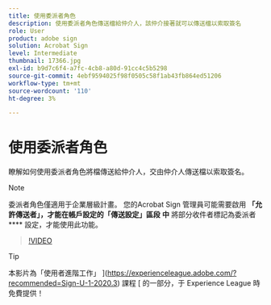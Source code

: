 ```yaml
---
title: 使用委派者角色
description: 使用委派者角色傳送檔給仲介人，該仲介接著就可以傳送檔以索取簽名
role: User
product: adobe sign
solution: Acrobat Sign
level: Intermediate
thumbnail: 17366.jpg
exl-id: b9d7c6f4-a7fc-4cb8-a80d-91cc4c5b5298
source-git-commit: 4ebf9594025f98f0505c58f1ab43fb864ed51206
workflow-type: tm+mt
source-wordcount: '110'
ht-degree: 3%

---
```


# 使用委派者角色

瞭解如何使用委派者角色將檔傳送給仲介人，交由仲介人傳送檔以索取簽名。

>[!NOTE]
>
>委派者角色僅適用于企業層級計畫。 您的Acrobat Sign 管理員可能需要啟用 **「允許傳送者」，才能在帳戶設定的「傳送設定」區段** **中** 將部分收件者標記為委派者 **** 設定，才能使用此功能。

>[!VIDEO](https://video.tv.adobe.com/v/343621?quality=12&learn=on&hidetitle=true)

>[!TIP]
>
>本影片為「使用者進階工作」 ](https://experienceleague.adobe.com/?recommended=Sign-U-1-2020.3) 課程 [ 的一部分，于 Experience League 時免費提供！
